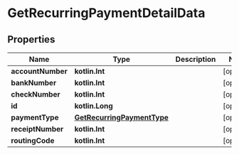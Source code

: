 
# GetRecurringPaymentDetailData

## Properties
| Name | Type | Description | Notes |
| ------------ | ------------- | ------------- | ------------- |
| **accountNumber** | **kotlin.Int** |  |  [optional] |
| **bankNumber** | **kotlin.Int** |  |  [optional] |
| **checkNumber** | **kotlin.Int** |  |  [optional] |
| **id** | **kotlin.Long** |  |  [optional] |
| **paymentType** | [**GetRecurringPaymentType**](GetRecurringPaymentType.md) |  |  [optional] |
| **receiptNumber** | **kotlin.Int** |  |  [optional] |
| **routingCode** | **kotlin.Int** |  |  [optional] |



